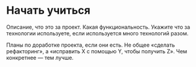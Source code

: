 # Начать учиться
Описание, что это за проект. Какая функциональность. Укажите что за технологии используете, если используется много технологий разом.

Планы по доработке проекта, если они есть. Не общее «сделать рефакторинг», а «исправить X с помощью Y, чтобы получить Z». Чем конкретнее — тем лучше.

